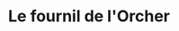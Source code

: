 ---
title: "Le fournil de l'Orcher"
url: /gonfreville-lorcher/le-fournil-de-lorcher/
shop: boulangerie
---